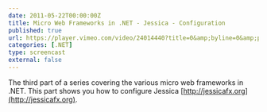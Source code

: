 ```yaml
---
date: 2011-05-22T00:00:00Z
title: Micro Web Frameworks in .NET - Jessica - Configuration
published: true
url: https://player.vimeo.com/video/24014440?title=0&amp;byline=0&amp;portrait=0
categories: [.NET]
type: screencast
external: false
---
```

The third part of a series covering the various micro web frameworks in .NET. This part shows you how to configure Jessica  [http://jessicafx.org](http://jessicafx.org).